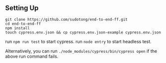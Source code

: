 ## Setting Up

```
git clone https://github.com/sudotong/end-to-end-ff.git
cd end-to-end-ff
npm install
touch cypress.env.json && cp cypress.env.json-example cypress.env.json

```

run `npm run test` to start cypress.
run `node entry` to start headless test.

Alternatively, you can run `./node_modules/cypress/bin/cypress open` if the above run command fails.

